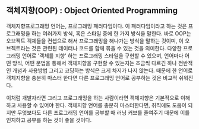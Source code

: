 ## 객체지향(OOP) : Object Oriented Programming

객체지향프로그래밍 언어는, 프로그래밍 패러다임이다. 이 패러다임이라고 하는 것은 프로그래밍을 하는 여러가지 방식, 혹은 스타일 중에 한 가지 방식을 말한다. 바로 OOP는 오브젝트 객체들을 컨셉으로 해서 프로그래밍을 해나가는 방식을 말하는 것이며, 이 오브젝트라는 것은 관련된 데이터나 코드를 함께 묶을 수 있는 것을 의미한다. 다양한 프로그래밍 언어로 '객체를 지향' 하는 프로그래밍 스타일을 구현할 수 있으며, 언어마다 어떤 방식, 어떤 문법을 통해서 객체지향을 구현할 수 있는지는 조금씩 다르긴 하나 전반적인 개념과 사용방법 그리고 코딩하는 방식은 크게 차지가 나지 않는다. 때문에 한 언어로 객체지향을 충분히 마스터 한다면 다른 프로그래밍 언어로 공부하는 것은 비교적 쉬워진다.

이처럼 개발자라면 그리고 프로그래밍을 하는 사람이라면 객체지향은 기본적으로 이해하고 사용할 수 있어야 한다. 객체지향 언어를 충분히 마스터한다면, 취직에도 도움이 되지만 무엇보다도 다른 프로그래밍 언어를 공부할 때 러닝 커브를 줄여주기 때문에 이를 인지하고 공부를 하는 것이 좋을 것이다.
